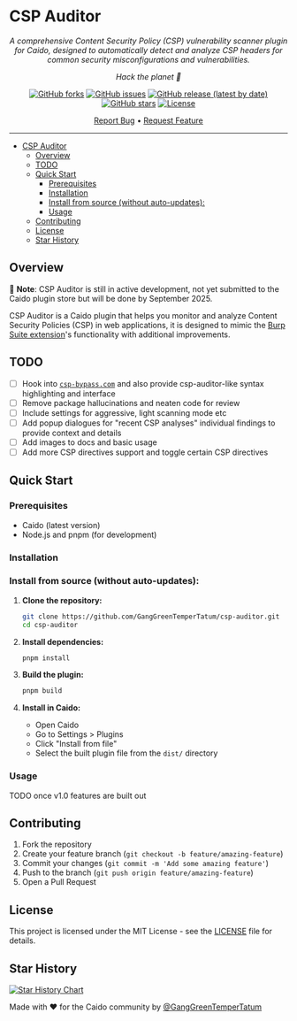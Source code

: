 # CSP Auditor

<div align="center">

_A comprehensive Content Security Policy (CSP) vulnerability scanner plugin for Caido, designed to automatically detect and analyze CSP headers for common security misconfigurations and vulnerabilities._

_Hack the planet 🤘_

[![GitHub forks](https://img.shields.io/github/forks/GangGreenTemperTatum/csp-auditor?style=social)](https://github.com/GangGreenTemperTatum/csp-auditor/network/members)
[![GitHub issues](https://img.shields.io/github/issues/GangGreenTemperTatum/csp-auditor)](https://github.com/GangGreenTemperTatum/csp-auditor/issues)
[![GitHub release (latest by date)](https://img.shields.io/github/v/release/GangGreenTemperTatum/csp-auditor)](https://github.com/GangGreenTemperTatum/csp-auditor/releases)
[![GitHub stars](https://img.shields.io/github/stars/GangGreenTemperTatum/csp-auditor?style=social)](https://github.com/GangGreenTemperTatum/csp-auditor/stargazers)
[![License](https://img.shields.io/github/license/GangGreenTemperTatum/csp-auditor?branch=main)](https://github.com/GangGreenTemperTatum/csp-auditor/blob/main/LICENSE)

[Report Bug](https://github.com/GangGreenTemperTatum/csp-auditor/issues) •
[Request Feature](https://github.com/GangGreenTemperTatum/csp-auditor/issues)

<!--![csp-auditor Panel](./public/images/csp-auditor-panel.png)-->
<!--*CSP Auditor*-->

<!--CSP Auditor is now available via the [Caido Plugin Library](https://caido.io/plugins)! 🥳 CSP Auditor was [submitted to the Caido Plugin Library](https://github.com/caido/store/pull/41) and is approved, it will be available for installation directly from the Caido plugin store page.-->

<!--![https://caido.io/plugins](./public/images/caido-plugin-store.png)-->

</div>

---

- [CSP Auditor](#csp-auditor)
  - [Overview](#overview)
  - [TODO](#todo)
  - [Quick Start](#quick-start)
    - [Prerequisites](#prerequisites)
    - [Installation](#installation)
    - [Install from source (without auto-updates):](#install-from-source-without-auto-updates)
    - [Usage](#usage)
  - [Contributing](#contributing)
  - [License](#license)
  - [Star History](#star-history)


## Overview

🚧 **Note**: CSP Auditor is still in active development, not yet submitted to the Caido plugin store but will be done by September 2025.

CSP Auditor is a Caido plugin that helps you monitor and analyze Content Security Policies (CSP) in web applications, it is designed to mimic the [Burp Suite extension](https://github.com/portswigger/csp-auditor)'s functionality with additional improvements.

<!-- Come [join](https://discord.com/invite/Xkafzujmuh) the **awesome** Caido discord channel and come speak to me about CSP Auditor in it's [dedicated channel](https://discord.com/channels/843915806748180492/1407063905511145653)! -->

## TODO

- [ ] Hook into [`csp-bypass.com`](https://csp-bypass.com) and also provide csp-auditor-like syntax highlighting and interface
- [ ] Remove package hallucinations and neaten code for review
- [ ] Include settings for aggressive, light scanning mode etc
- [ ] Add popup dialogues for "recent CSP analyses" individual findings to provide context and details
- [ ] Add images to docs and basic usage
- [ ] Add more CSP directives support and toggle certain CSP directives

## Quick Start

### Prerequisites

- Caido (latest version)
- Node.js and pnpm (for development)

### Installation

<!--
### Method 1 - Install directly in Caido (recommended):

1. Open Caido, navigate to the `Plugins` sidebar page and then to the `Community Store` tab
2. Find `csp-auditor` and click `Install`
3. Done! 🎉

### Method 2 - Install from source (without auto-updates):
-->

### Install from source (without auto-updates):

1. **Clone the repository:**
   ```bash
   git clone https://github.com/GangGreenTemperTatum/csp-auditor.git
   cd csp-auditor
   ```

2. **Install dependencies:**
   ```bash
   pnpm install
   ```

3. **Build the plugin:**
   ```bash
   pnpm build
   ```

4. **Install in Caido:**
   - Open Caido
   - Go to Settings > Plugins
   - Click "Install from file"
   - Select the built plugin file from the `dist/` directory

### Usage

TODO once v1.0 features are built out

<!--![csp-auditor Notification](./public/images/csp-auditor-popup-alert-1.png)
*csp-auditor notification*-->

<!--![csp-auditor Notification](./public/images/csp-auditor-popup-alert-2.png)-->
<!--*csp-auditor notification*-->

## Contributing

1. Fork the repository
2. Create your feature branch (`git checkout -b feature/amazing-feature`)
3. Commit your changes (`git commit -m 'Add some amazing feature'`)
4. Push to the branch (`git push origin feature/amazing-feature`)
5. Open a Pull Request

## License

This project is licensed under the MIT License - see the [LICENSE](LICENSE) file for details.

## Star History

[![Star History Chart](https://api.star-history.com/svg?repos=GangGreenTemperTatum/csp-auditor&type=Date)](https://star-history.com/#GangGreenTemperTatum/csp-auditor&Date)

Made with ❤️ for the Caido community by [@GangGreenTemperTatum](https://github.com/GangGreenTemperTatum)